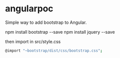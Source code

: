 # angularpoc

Simple way to add bootstrap to Angular.

npm install bootstrap --save
npm install jquery --save

then import in src/style.css

```bash
@import "~bootstrap/dist/css/bootstrap.css";

```

